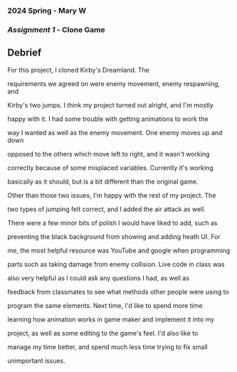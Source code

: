 
### **2024 Spring** - Mary W 
### *Assignment 1* - Clone Game

## **Debrief** 
For this project, I cloned Kirby's Dreamland. The

requirements we agreed on were enemy movement, enemy respawning, and

Kirby's two jumps. I think my project turned out alright, and I'm mostly

happy with it. I had some trouble with getting animations to work the

way I wanted as well as the enemy movement. One enemy moves up and down

opposed to the others which move left to right, and it wasn't working

correctly because of some misplaced variables. Currently it's working

basically as it should, but is a bit different than the original game.

Other than those two issues, I'm happy with the rest of my project. The

two types of jumping felt correct, and I added the air attack as well.

There were a few minor bits of polish I would have liked to add, such as

preventing the black background from showing and adding heath UI. For

me, the most helpful resource was YouTube and google when programming

parts such as taking damage from enemy collision. Live code in class was

also very helpful as I could ask any questions I had, as well as

feedback from classmates to see what methods other people were using to

program the same elements. Next time, I'd like to spend more time

learning how animation works in game maker and implement it into my

project, as well as some editing to the game's feel. I'd also like to

manage my time better, and spend much less time trying to fix small

unimportant issues.